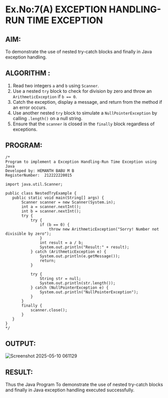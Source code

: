 # Ex.No:7(A)           EXCEPTION HANDLING-RUN TIME EXCEPTION
## AIM:
  To demonstrate the use of nested try-catch blocks and finally in Java exception handling.

## ALGORITHM :

1. Read two integers `a` and `b` using `Scanner`.
2. Use a nested `try` block to check for division by zero and throw an `ArithmeticException` if `b == 0`.
3. Catch the exception, display a message, and return from the method if an error occurs.
4. Use another nested `try` block to simulate a `NullPointerException` by calling `.length()` on a null string.
5. Ensure that the `scanner` is closed in the `finally` block regardless of exceptions.



## PROGRAM:
 ```
/*
Program to implement a Exception Handling-Run Time Exception using Java
Developed by: HEMANTH BABU M B
RegisterNumber:  212222220015

import java.util.Scanner;

public class NestedTryExample {
    public static void main(String[] args) {
        Scanner scanner = new Scanner(System.in);
        int a = scanner.nextInt();
        int b = scanner.nextInt();
        try {
            try {
                if (b == 0) {
                    throw new ArithmeticException("Sorry! Number not divisible by zero");
                }
                int result = a / b;
                System.out.println("Result:" + result);
            } catch (ArithmeticException e) {
                System.out.println(e.getMessage());
                return;
            }
            
            try {
                String str = null;
                System.out.println(str.length());
            } catch (NullPointerException e) {
                System.out.println("NullPointerException");
            }
        } 
        finally {
            scanner.close();
        }
    }
}
*/
```

## OUTPUT:

![Screenshot 2025-05-10 061129](https://github.com/user-attachments/assets/7c5335f9-396c-4471-aca0-e1582e9ae382)


## RESULT:
Thus the Java Program To demonstrate the use of nested try-catch blocks and finally in Java exception handling executed successfully.

